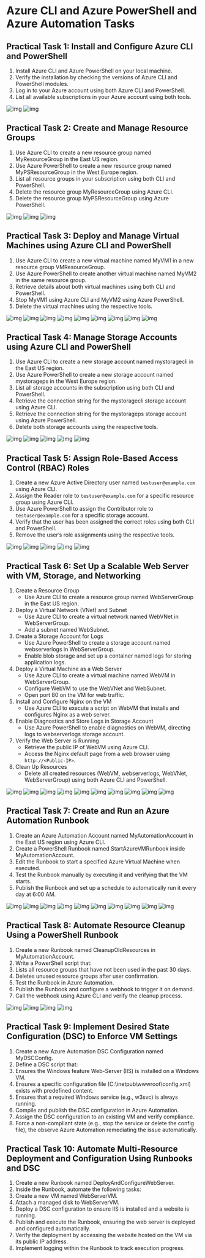 # Azure CLI and Azure PowerShell and Azure Automation Tasks

## Practical Task 1: Install and Configure Azure CLI and PowerShell

1. Install Azure CLI and Azure PowerShell on your local machine.
2. Verify the installation by checking the versions of Azure CLI and PowerShell modules.
3. Log in to your Azure account using both Azure CLI and PowerShell.
4. List all available subscriptions in your Azure account using both tools.

![img](/screenshots/1_1.png)
![img](/screenshots/1_2.png)

## Practical Task 2: Create and Manage Resource Groups

1. Use Azure CLI to create a new resource group named MyResourceGroup in the East US region.
2. Use Azure PowerShell to create a new resource group named MyPSResourceGroup in the West Europe region.
3. List all resource groups in your subscription using both CLI and PowerShell.
4. Delete the resource group MyResourceGroup using Azure CLI.
5. Delete the resource group MyPSResourceGroup using Azure PowerShell.

![img](/screenshots/2_1.png)
![img](/screenshots/2_2.png)
![img](/screenshots/2_3.png)

## Practical Task 3: Deploy and Manage Virtual Machines using Azure CLI and PowerShell

1. Use Azure CLI to create a new virtual machine named MyVM1 in a new resource group VMResourceGroup.
2. Use Azure PowerShell to create another virtual machine named MyVM2 in the same resource group.
3. Retrieve details about both virtual machines using both CLI and PowerShell.
4. Stop MyVM1 using Azure CLI and MyVM2 using Azure PowerShell.
5. Delete the virtual machines using the respective tools.

![img](/screenshots/3_1.png)
![img](/screenshots/3_2.png)
![img](/screenshots/3_3.png)
![img](/screenshots/3_4.png)
![img](/screenshots/3_5.png)
![img](/screenshots/3_6.png)
![img](/screenshots/3_7.png)
![img](/screenshots/3_8.png)
![img](/screenshots/3_9.png)

## Practical Task 4: Manage Storage Accounts using Azure CLI and PowerShell

1. Use Azure CLI to create a new storage account named mystoragecli in the East US region.
2. Use Azure PowerShell to create a new storage account named mystorageps in the West Europe region.
3. List all storage accounts in the subscription using both CLI and PowerShell.
4. Retrieve the connection string for the mystoragecli storage account using Azure CLI.
5. Retrieve the connection string for the mystorageps storage account using Azure PowerShell.
6. Delete both storage accounts using the respective tools.

![img](/screenshots/4_1.png)
![img](/screenshots/4_2.png)
![img](/screenshots/4_3.png)
![img](/screenshots/4_4.png)
![img](/screenshots/4_5.png)

## Practical Task 5: Assign Role-Based Access Control (RBAC) Roles

1. Create a new Azure Active Directory user named ```testuser@example.com``` using Azure CLI.
2. Assign the Reader role to ```testuser@example.com``` for a specific resource group using Azure CLI.
3. Use Azure PowerShell to assign the Contributor role to ```testuser@example.com``` for a specific storage account.
4. Verify that the user has been assigned the correct roles using both CLI and PowerShell.
5. Remove the user’s role assignments using the respective tools.

![img](/screenshots/5_1.png)
![img](/screenshots/5_2.png)
![img](/screenshots/5_3.png)
![img](/screenshots/5_4.png)
![img](/screenshots/5_5.png)

## Practical Task 6: Set Up a Scalable Web Server with VM, Storage, and Networking

1. Create a Resource Group
    - Use Azure CLI to create a resource group named WebServerGroup in the East US region.
2. Deploy a Virtual Network (VNet) and Subnet
    - Use Azure CLI to create a virtual network named WebVNet in WebServerGroup.
    - Add a subnet named WebSubnet.
3. Create a Storage Account for Logs
    - Use Azure PowerShell to create a storage account named webserverlogs in WebServerGroup.
    - Enable blob storage and set up a container named logs for storing application logs.
4. Deploy a Virtual Machine as a Web Server
    - Use Azure CLI to create a virtual machine named WebVM in WebServerGroup.
    - Configure WebVM to use the WebVNet and WebSubnet.
    - Open port 80 on the VM for web traffic.
5. Install and Configure Nginx on the VM
    - Use Azure CLI to execute a script on WebVM that installs and configures Nginx as a web server.
6. Enable Diagnostics and Store Logs in Storage Account
    - Use Azure PowerShell to enable diagnostics on WebVM, directing logs to webserverlogs storage account.
7. Verify the Web Server is Running
    - Retrieve the public IP of WebVM using Azure CLI.
    - Access the Nginx default page from a web browser using ```http://<Public-IP>```.
8. Clean Up Resources
    - Delete all created resources (WebVM, webserverlogs, WebVNet, WebServerGroup) using both Azure CLI and PowerShell.

![img](/screenshots/6_1.png)
![img](/screenshots/6_2.png)
![img](/screenshots/6_3.png)
![img](/screenshots/6_4.png)
![img](/screenshots/6_5.png)
![img](/screenshots/6_6.png)
![img](/screenshots/6_7.png)
![img](/screenshots/6_8.png)
![img](/screenshots/6_9.png)
![img](/screenshots/6_10.png)

## Practical Task 7: Create and Run an Azure Automation Runbook

1. Create an Azure Automation Account named MyAutomationAccount in the East US region using Azure CLI.
2. Create a PowerShell Runbook named StartAzureVMRunbook inside MyAutomationAccount.
3. Edit the Runbook to start a specified Azure Virtual Machine when executed.
4. Test the Runbook manually by executing it and verifying that the VM starts.
5. Publish the Runbook and set up a schedule to automatically run it every day at 6:00 AM.

![img](/screenshots/7_1.png)
![img](/screenshots/7_2.png)
![img](/screenshots/7_3.png)
![img](/screenshots/7_4.png)
![img](/screenshots/7_5.png)
![img](/screenshots/7_6.png)
![img](/screenshots/7_7.png)
![img](/screenshots/7_8.png)
![img](/screenshots/7_9.png)
![img](/screenshots/7_10.png)

## Practical Task 8: Automate Resource Cleanup Using a PowerShell Runbook

1. Create a new Runbook named CleanupOldResources in MyAutomationAccount.
2. Write a PowerShell script that:
3. Lists all resource groups that have not been used in the past 30 days.
4. Deletes unused resource groups after user confirmation.
5. Test the Runbook in Azure Automation.
6. Publish the Runbook and configure a webhook to trigger it on demand.
7. Call the webhook using Azure CLI and verify the cleanup process.

![img](/screenshots/8_1.png)
![img](/screenshots/8_2.png)
![img](/screenshots/8_3.png)
![img](/screenshots/8_4.png)

## Practical Task 9: Implement Desired State Configuration (DSC) to Enforce VM Settings

1. Create a new Azure Automation DSC Configuration named MyDSCConfig.
2. Define a DSC script that:
3. Ensures the Windows feature Web-Server (IIS) is installed on a Windows VM.
4. Ensures a specific configuration file (C:\inetpub\wwwroot\config.xml) exists with predefined content.
5. Ensures that a required Windows service (e.g., w3svc) is always running.
6. Compile and publish the DSC configuration in Azure Automation.
7. Assign the DSC configuration to an existing VM and verify compliance.
8. Force a non-compliant state (e.g., stop the service or delete the config file), the observe Azure Automation remediating the issue automatically.

## Practical Task 10: Automate Multi-Resource Deployment and Configuration Using Runbooks and DSC

1. Create a new Runbook named DeployAndConfigureWebServer.
2. Inside the Runbook, automate the following tasks:
3. Create a new VM named WebServerVM.
4. Attach a managed disk to WebServerVM.
5. Deploy a DSC configuration to ensure IIS is installed and a website is running.
6. Publish and execute the Runbook, ensuring the web server is deployed and configured automatically.
7. Verify the deployment by accessing the website hosted on the VM via its public IP address.
8. Implement logging within the Runbook to track execution progress.
